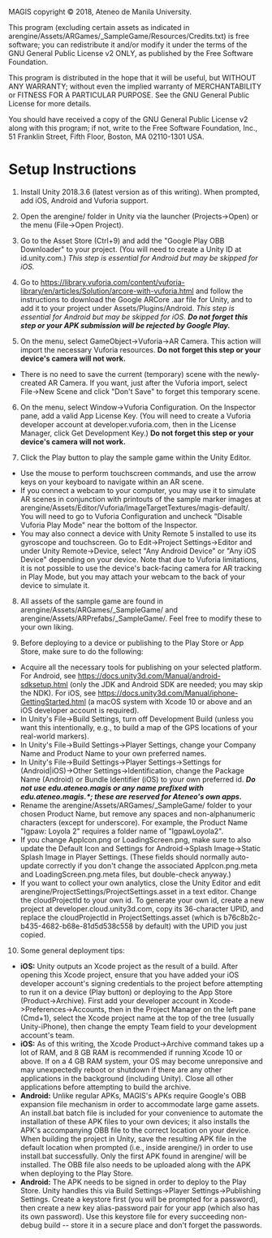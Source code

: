 MAGIS copyright © 2018, Ateneo de Manila University.

This program (excluding certain assets as indicated in arengine/Assets/ARGames/_SampleGame/Resources/Credits.txt) is free software; you can redistribute it and/or modify it under the terms of the GNU General Public License v2 ONLY, as published by the Free Software Foundation.

This program is distributed in the hope that it will be useful, but WITHOUT ANY WARRANTY; without even the implied warranty of MERCHANTABILITY or FITNESS FOR A PARTICULAR PURPOSE.  See the GNU General Public License for more details.

You should have received a copy of the GNU General Public License v2 along with this program; if not, write to the Free Software Foundation, Inc., 51 Franklin Street, Fifth Floor, Boston, MA 02110-1301 USA.


Setup Instructions
==================

1.  Install Unity 2018.3.6 (latest version as of this writing).  When prompted, add iOS, Android and Vuforia support.

2.  Open the arengine/ folder in Unity via the launcher (Projects->Open) or the menu (File->Open Project).

3.  Go to the Asset Store (Ctrl+9) and add the "Google Play OBB Downloader" to your project.  (You will need to create a Unity ID at id.unity.com.)  _This step is essential for Android but may be skipped for iOS._

4.  Go to https://library.vuforia.com/content/vuforia-library/en/articles/Solution/arcore-with-vuforia.html and follow the instructions to download the Google ARCore .aar file for Unity, and to add it to your project under Assets/Plugins/Android.  _This step is essential for Android but may be skipped for iOS.  **Do not forget this step or your APK submission will be rejected by Google Play.**_

5.  On the menu, select GameObject->Vuforia->AR Camera.  This action will import the necessary Vuforia resources.  **Do not forget this step or your device's camera will not work.**

  *  There is no need to save the current (temporary) scene with the newly-created AR Camera.  If you want, just after the Vuforia import, select File->New Scene and click "Don't Save" to forget this temporary scene.

6.  On the menu, select Window->Vuforia Configuration.  On the Inspector pane, add a valid App License Key.  (You will need to create a Vuforia developer account at developer.vuforia.com, then in the License Manager, click Get Development Key.)  **Do not forget this step or your device's camera will not work.**

7.  Click the Play button to play the sample game within the Unity Editor.

  *  Use the mouse to perform touchscreen commands, and use the arrow keys on your keyboard to navigate within an AR scene.
  *  If you connect a webcam to your computer, you may use it to simulate AR scenes in conjunction with printouts of the sample marker images at arengine/Assets/Editor/Vuforia/ImageTargetTextures/magis-default/.  You will need to go to Vuforia Configuration and uncheck "Disable Vuforia Play Mode" near the bottom of the Inspector.
  *  You may also connect a device with Unity Remote 5 installed to use its gyroscope and touchscreen.  Go to Edit->Project Settings->Editor and under Unity Remote->Device, select "Any Android Device" or "Any iOS Device" depending on your device.  Note that due to Vuforia limitations, it is not possible to use the device's back-facing camera for AR tracking in Play Mode, but you may attach your webcam to the back of your device to simulate it.

8.  All assets of the sample game are found in arengine/Assets/ARGames/_SampleGame/ and arengine/Assets/ARPrefabs/_SampleGame/.  Feel free to modify these to your own liking.

9.  Before deploying to a device or publishing to the Play Store or App Store, make sure to do the following:

  *  Acquire all the necessary tools for publishing on your selected platform.  For Android, see https://docs.unity3d.com/Manual/android-sdksetup.html (only the JDK and Android SDK are needed; you may skip the NDK).  For iOS, see https://docs.unity3d.com/Manual/iphone-GettingStarted.html (a macOS system with Xcode 10 or above and an iOS developer account is required).
  *  In Unity's File->Build Settings, turn off Development Build (unless you want this intentionally, e.g., to build a map of the GPS locations of your real-world markers).
  *  In Unity's File->Build Settings->Player Settings, change your Company Name and Product Name to your own preferred names.
  *  In Unity's File->Build Settings->Player Settings->Settings for (Android|iOS)->Other Settings->Identification, change the Package Name (Android) or Bundle Identifier (iOS) to your own preferred id.  _**Do not use edu.ateneo.magis or any name prefixed with edu.ateneo.magis.*; these are reserved for Ateneo's own apps.**_
  *  Rename the arengine/Assets/ARGames/_SampleGame/ folder to your chosen Product Name, but remove any spaces and non-alphanumeric characters (except for underscore).  For example, the Product Name "Igpaw: Loyola 2" requires a folder name of "IgpawLoyola2".
  *  If you change AppIcon.png or LoadingScreen.png, make sure to also update the Default Icon and Settings for Android->Splash Image->Static Splash Image in Player Settings.  (These fields should normally auto-update correctly if you don't change the associated AppIcon.png.meta and LoadingScreen.png.meta files, but double-check anyway.)
  *  If you want to collect your own analytics, close the Unity Editor and edit arengine/ProjectSettings/ProjectSettings.asset in a text editor.  Change the cloudProjectId to your own id.  To generate your own id, create a new project at developer.cloud.unity3d.com, copy its 36-character UPID, and replace the cloudProjectId in ProjectSettings.asset (which is b76c8b2c-b435-4682-b68e-81d5d538c558 by default) with the UPID you just copied.

10.  Some general deployment tips:

  *  **iOS:**  Unity outputs an Xcode project as the result of a build.  After opening this Xcode project, ensure that you have added your iOS developer account's signing credentials to the project before attempting to run it on a device (Play button) or deploying to the App Store (Product->Archive).  First add your developer account in Xcode->Preferences->Accounts, then in the Project Manager on the left pane (Cmd+1), select the Xcode project name at the top of the tree (usually Unity-iPhone), then change the empty Team field to your development account's team.
  *  **iOS:**  As of this writing, the Xcode Product->Archive command takes up a lot of RAM, and 8 GB RAM is recommended if running Xcode 10 or above.  If on a 4 GB RAM system, your OS may become unreponsive and may unexpectedly reboot or shutdown if there are any other applications in the background (including Unity).  Close all other applications before attempting to build the archive.
  *  **Android:**  Unlike regular APKs, MAGIS's APKs require Google's OBB expansion file mechanism in order to accommodate large game assets.  An install.bat batch file is included for your convenience to automate the installation of these APK files to your own devices; it also installs the APK's accompanying OBB file to the correct location on your device.  When building the project in Unity, save the resulting APK file in the default location when prompted (i.e., inside arengine/) in order to use install.bat successfully.  Only the first APK found in arengine/ will be installed.  The OBB file also needs to be uploaded along with the APK when deploying to the Play Store.
  *  **Android:**  The APK needs to be signed in order to deploy to the Play Store.  Unity handles this via Build Settings->Player Settings->Publishing Settings.  Create a keystore first (you will be prompted for a password), then create a new key alias-password pair for your app (which also has its own password).  Use this keystore file for every succeeding non-debug build -- store it in a secure place and don't forget the passwords.
